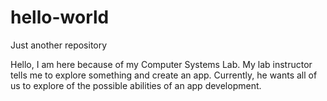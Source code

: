 # hello-world
Just another repository

Hello, I am here because of my Computer Systems Lab. My lab instructor tells me to explore something and create an app.
Currently, he wants all of us to explore of the possible abilities of an app development.
